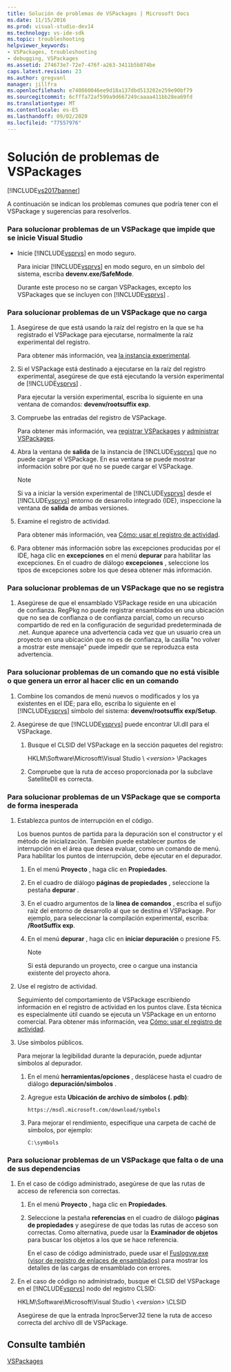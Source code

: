 ```yaml
---
title: Solución de problemas de VSPackages | Microsoft Docs
ms.date: 11/15/2016
ms.prod: visual-studio-dev14
ms.technology: vs-ide-sdk
ms.topic: troubleshooting
helpviewer_keywords:
- VSPackages, troubleshooting
- debugging, VSPackages
ms.assetid: 274673e7-72e7-476f-a263-3411b5b874be
caps.latest.revision: 23
ms.author: gregvanl
manager: jillfra
ms.openlocfilehash: e740860046ee9d18a137dbd513202e259e90bf79
ms.sourcegitcommit: 6cfffa72af599a9d667249caaaa411bb28ea69fd
ms.translationtype: MT
ms.contentlocale: es-ES
ms.lasthandoff: 09/02/2020
ms.locfileid: "77557976"
---
```

# <a name="troubleshooting-vspackages"></a>Solución de problemas de VSPackages
[!INCLUDE[vs2017banner](../includes/vs2017banner.md)]

A continuación se indican los problemas comunes que podría tener con el VSPackage y sugerencias para resolverlos.  
  
### <a name="to-troubleshoot-a-vspackage-that-keeps-visual-studio-from-starting"></a>Para solucionar problemas de un VSPackage que impide que se inicie Visual Studio  
  
- Inicie [!INCLUDE[vsprvs](../includes/vsprvs-md.md)] en modo seguro.  
  
     Para iniciar [!INCLUDE[vsprvs](../includes/vsprvs-md.md)] en modo seguro, en un símbolo del sistema, escriba **devenv.exe/SafeMode**.  
  
     Durante este proceso no se cargan VSPackages, excepto los VSPackages que se incluyen con [!INCLUDE[vsprvs](../includes/vsprvs-md.md)] .  
  
### <a name="to-troubleshoot-a-vspackage-that-does-not-load"></a>Para solucionar problemas de un VSPackage que no carga  
  
1. Asegúrese de que está usando la raíz del registro en la que se ha registrado el VSPackage para ejecutarse, normalmente la raíz experimental del registro.  
  
     Para obtener más información, vea [la instancia experimental](../extensibility/the-experimental-instance.md).  
  
2. Si el VSPackage está destinado a ejecutarse en la raíz del registro experimental, asegúrese de que está ejecutando la versión experimental de [!INCLUDE[vsprvs](../includes/vsprvs-md.md)] .  
  
     Para ejecutar la versión experimental, escriba lo siguiente en una ventana de comandos: **devenv/rootsuffix exp**.  
  
3. Compruebe las entradas del registro de VSPackage.  
  
     Para obtener más información, vea [registrar VSPackages](internals/registering-vspackages.md) y [administrar VSPackages](../extensibility/managing-vspackages.md).  
  
4. Abra la ventana de **salida** de la instancia de [!INCLUDE[vsprvs](../includes/vsprvs-md.md)] que no puede cargar el VSPackage. En esa ventana se puede mostrar información sobre por qué no se puede cargar el VSPackage.  
  
    > [!NOTE]
    > Si va a iniciar la versión experimental de [!INCLUDE[vsprvs](../includes/vsprvs-md.md)] desde el [!INCLUDE[vsprvs](../includes/vsprvs-md.md)] entorno de desarrollo integrado (IDE), inspeccione la ventana de **salida** de ambas versiones.  
  
5. Examine el registro de actividad.  
  
     Para obtener más información, vea [Cómo: usar el registro de actividad](../extensibility/how-to-use-the-activity-log.md).  
  
6. Para obtener más información sobre las excepciones producidas por el IDE, haga clic en **excepciones** en el menú **depurar** para habilitar las excepciones. En el cuadro de diálogo **excepciones** , seleccione los tipos de excepciones sobre los que desea obtener más información.  
  
### <a name="to-troubleshoot-a-vspackage-that-does-not-register"></a>Para solucionar problemas de un VSPackage que no se registra  
  
1. Asegúrese de que el ensamblado VSPackage reside en una ubicación de confianza. RegPkg no puede registrar ensamblados en una ubicación que no sea de confianza o de confianza parcial, como un recurso compartido de red en la configuración de seguridad predeterminada de .net. Aunque aparece una advertencia cada vez que un usuario crea un proyecto en una ubicación que no es de confianza, la casilla "no volver a mostrar este mensaje" puede impedir que se reproduzca esta advertencia.  
  
### <a name="to-troubleshoot-a-command-that-is-not-visible-or-that-generates-an-error-when-you-click-a-command"></a>Para solucionar problemas de un comando que no está visible o que genera un error al hacer clic en un comando  
  
1. Combine los comandos de menú nuevos o modificados y los ya existentes en el IDE; para ello, escriba lo siguiente en el [!INCLUDE[vsprvs](../includes/vsprvs-md.md)] símbolo del sistema: **devenv/rootsuffix exp/Setup**.  
  
2. Asegúrese de que [!INCLUDE[vsprvs](../includes/vsprvs-md.md)] puede encontrar UI.dll para el VSPackage.  
  
    1. Busque el CLSID del VSPackage en la sección paquetes del registro:  
  
         HKLM\Software\Microsoft\Visual Studio \\ *\<version>* \Packages  
  
    2. Compruebe que la ruta de acceso proporcionada por la subclave SatelliteDll es correcta.  
  
### <a name="to-troubleshoot-a-vspackage-that-behaves-unexpectedly"></a>Para solucionar problemas de un VSPackage que se comporta de forma inesperada  
  
1. Establezca puntos de interrupción en el código.  
  
     Los buenos puntos de partida para la depuración son el constructor y el método de inicialización. También puede establecer puntos de interrupción en el área que desea evaluar, como un comando de menú. Para habilitar los puntos de interrupción, debe ejecutar en el depurador.  
  
    1. En el menú **Proyecto** , haga clic en **Propiedades**.  
  
    2. En el cuadro de diálogo **páginas de propiedades** , seleccione la pestaña **depurar** .  
  
    3. En el cuadro argumentos de la **línea de comandos** , escriba el sufijo raíz del entorno de desarrollo al que se destina el VSPackage. Por ejemplo, para seleccionar la compilación experimental, escriba: **/RootSuffix exp**.  
  
    4. En el menú **depurar** , haga clic en **iniciar depuración** o presione F5.  
  
        > [!NOTE]
        > Si está depurando un proyecto, cree o cargue una instancia existente del proyecto ahora.  
  
2. Use el registro de actividad.  
  
     Seguimiento del comportamiento de VSPackage escribiendo información en el registro de actividad en los puntos clave. Esta técnica es especialmente útil cuando se ejecuta un VSPackage en un entorno comercial. Para obtener más información, vea [Cómo: usar el registro de actividad](../extensibility/how-to-use-the-activity-log.md).  
  
3. Use símbolos públicos.  
  
     Para mejorar la legibilidad durante la depuración, puede adjuntar símbolos al depurador.  
  
    1. En el menú **herramientas/opciones** , desplácese hasta el cuadro de diálogo **depuración/símbolos** .  
  
    2. Agregue esta **Ubicación de archivo de símbolos (. pdb)**:  
  
       `https://msdl.microsoft.com/download/symbols`  
  
    3. Para mejorar el rendimiento, especifique una carpeta de caché de símbolos, por ejemplo:  

       `C:\symbols`  
  
### <a name="to-troubleshoot-a-missing-vspackage-or-one-of-its-dependencies"></a>Para solucionar problemas de un VSPackage que falta o de una de sus dependencias  
  
1. En el caso de código administrado, asegúrese de que las rutas de acceso de referencia son correctas.  
  
   1. En el menú **Proyecto** , haga clic en **Propiedades**.  
  
   2. Seleccione la pestaña **referencias** en el cuadro de diálogo **páginas de propiedades** y asegúrese de que todas las rutas de acceso son correctas. Como alternativa, puede usar la **Examinador de objetos** para buscar los objetos a los que se hace referencia.  
  
        En el caso de código administrado, puede usar el [Fuslogvw.exe (visor de registro de enlaces de ensamblados)](/dotnet/framework/tools/fuslogvw-exe-assembly-binding-log-viewer) para mostrar los detalles de las cargas de ensamblado con errores.  
  
2. En el caso de código no administrado, busque el CLSID del VSPackage en el [!INCLUDE[vsprvs](../includes/vsprvs-md.md)] nodo del registro CLSID:  
  
    HKLM\Software\Microsoft\Visual Studio \\ *\<version>* \CLSID  
  
   Asegúrese de que la entrada InprocServer32 tiene la ruta de acceso correcta del archivo dll de VSPackage.  
  
## <a name="see-also"></a>Consulte también  
 [VSPackages](../extensibility/internals/vspackages.md)
